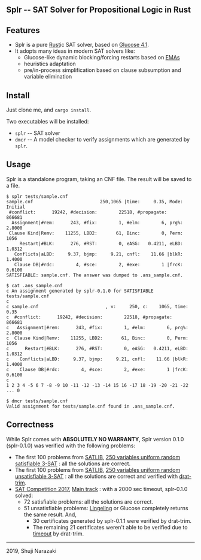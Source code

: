 Splr -- SAT Solver for Propositional Logic in Rust
----

## Features

- Splr is a pure [Rust](https://www.rust-lang.org)ic SAT solver, based on [Glucose 4.1](https://www.labri.fr/perso/lsimon/glucose/).
- It adopts many ideas in modern SAT solvers like:
  - Glucose-like dynamic blocking/forcing restarts based on [EMAs](https://arxiv.org/abs/1506.08905)
  - heuristics adaptation
  - pre/in-process simplification based on clause subsumption and variable elimination

## Install

Just clone me, and `cargo install`.

Two executables will be installed:

- `splr` -- SAT solver
- `dmcr` -- A model checker to verify assignments which are generated by `splr`.

## Usage

Splr is a standalone program, taking an CNF file. The result will be saved to a file.

```
$ splr tests/sample.cnf
sample.cnf                         250,1065 |time:     0.35, Mode:  Initial
 #conflict:      19242, #decision:        22518, #propagate:         866681
  Assignment|#rem:      243, #fix:        1, #elm:        6, prg%:   2.8000
 Clause Kind|Remv:    11255, LBD2:       61, Binc:        0, Perm:     1056
     Restart|#BLK:      276, #RST:        0, eASG:   0.4211, eLBD:   1.0312
   Conflicts|aLBD:     9.37, bjmp:     9.21, cnfl:    11.66 |blkR:   1.4000
   Clause DB|#rdc:        4, #sce:        2, #exe:        1 |frcK:   0.6100
SATISFIABLE: sample.cnf. The answer was dumped to .ans_sample.cnf.

$ cat .ans_sample.cnf
c An assignment generated by splr-0.1.0 for SATISFIABLE tests/sample.cnf
c
c sample.cnf                         , v:     250, c:    1065, time:     0.35
c  #conflict:      19242, #decision:        22518, #propagate:         866681
c   Assignment|#rem:      243, #fix:        1, #elm:        6, prg%:   2.8000
c  Clause Kind|Remv:    11255, LBD2:       61, Binc:        0, Perm:     1056
c      Restart|#BLK:      276, #RST:        0, eASG:   0.4211, eLBD:   1.0312
c    Conflicts|aLBD:     9.37, bjmp:     9.21, cnfl:    11.66 |blkR:   1.4000
c    Clause DB|#rdc:        4, #sce:        2, #exe:        1 |frcK:   0.6100
c
1 2 3 4 -5 6 7 -8 -9 10 -11 -12 -13 -14 15 16 -17 18 -19 -20 -21 -22 ... 0

$ dmcr tests/sample.cnf
Valid assignment for tests/sample.cnf found in .ans_sample.cnf.
```

## Correctness

While Splr comes with **ABSOLUTELY NO WARRANTY**, Splr version 0.1.0 (splr-0.1.0) was verified with the following problems:

* The first 100 problems from
  [SATLIB](https://www.cs.ubc.ca/~hoos/SATLIB/benchm.html),
  [250 variables uniform random satisfiable 3-SAT](https://www.cs.ubc.ca/~hoos/SATLIB/Benchmarks/SAT/RND3SAT/uf250-1065.tar.gz)
  : all the solutions are correct.
* The first 100 problems from
  [SATLIB](https://www.cs.ubc.ca/~hoos/SATLIB/benchm.html),
  [250 variables uniform random unsatisfiable 3-SAT](https://www.cs.ubc.ca/~hoos/SATLIB/Benchmarks/SAT/RND3SAT/uuf250-1065.tar.gz)
  : all the solutions are correct and verified with [drat-trim](http://www.cs.utexas.edu/~marijn/drat-trim/).
* [SAT Competition 2017](https://baldur.iti.kit.edu/sat-competition-2017/index.php?cat=tracks),
  [Main track](https://baldur.iti.kit.edu/sat-competition-2017/benchmarks/Main.zip)
  : with a 2000 sec timeout, splr-0.1.0 solved:
  * 72 satisfiable problems: all the solutions are correct.
  * 51 unsatisfiable problems: [Lingeling](http://fmv.jku.at/lingeling/) or Glucose completely returns the same result. And,
     * 30 certificates generated by splr-0.1.1 were verified by drat-trim.
     * The remaining 21 certificates weren't able to be verified due to [timeout](https://gitlab.com/satisfiability01/splr/issues/74#note_142021555) by drat-trim.

----
2019, Shuji Narazaki
